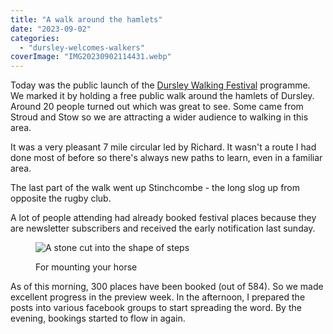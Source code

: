 ```yaml
---
title: "A walk around the hamlets"
date: "2023-09-02"
categories: 
  - "dursley-welcomes-walkers"
coverImage: "IMG20230902114431.webp"
---
```


Today was the public launch of the [Dursley Walking Festival](https://festival.dursleywelcomeswalkers.org.uk/) programme. We marked it by holding a free public walk around the hamlets of Dursley. Around 20 people turned out which was great to see. Some came from Stroud and Stow so we are attracting a wider audience to walking in this area.

It was a very pleasant 7 mile circular led by Richard. It wasn't a route I had done most of before so there's always new paths to learn, even in a familiar area.

The last part of the walk went up Stinchcombe - the long slog up from opposite the rugby club.

A lot of people attending had already booked festival places because they are newsletter subscribers and received the early notification last sunday.

<figure>

![A stone cut into the shape of steps](images/IMG20230902125202-917x1024.webp)

<figcaption>

For mounting your horse

</figcaption>

</figure>

As of this morning, 300 places have been booked (out of 584). So we made excellent progress in the preview week. In the afternoon, I prepared the posts into various facebook groups to start spreading the word. By the evening, bookings started to flow in again.
